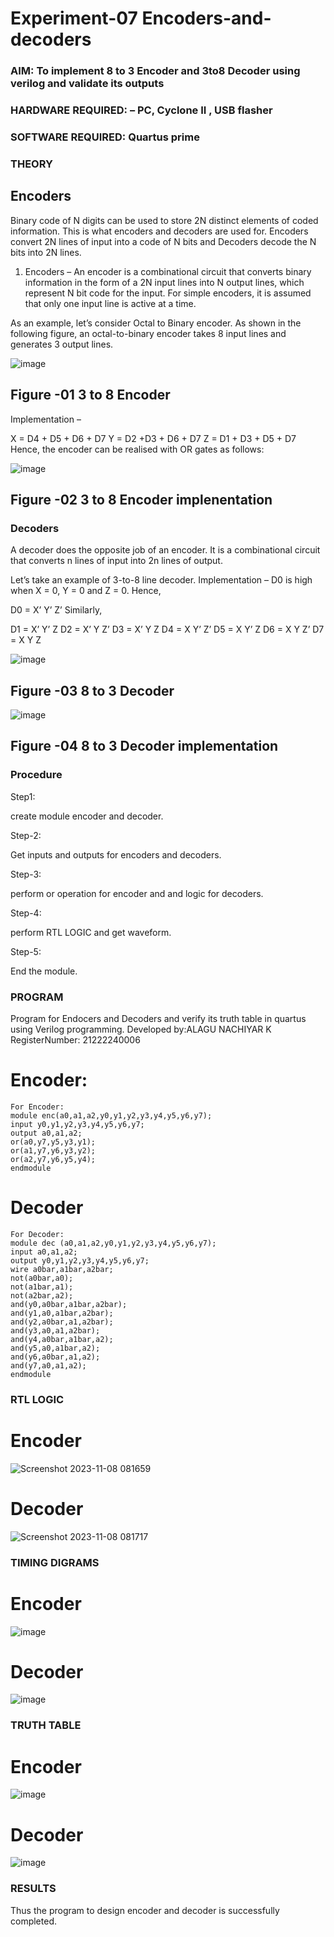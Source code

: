 # Experiment-07 Encoders-and-decoders 
### AIM: To implement 8 to 3 Encoder and  3to8 Decoder using verilog and validate its outputs
### HARDWARE REQUIRED:  – PC, Cyclone II , USB flasher
### SOFTWARE REQUIRED:   Quartus prime
### THEORY 

## Encoders
Binary code of N digits can be used to store 2N distinct elements of coded information. This is what encoders and decoders are used for. Encoders convert 2N lines of input into a code of N bits and Decoders decode the N bits into 2N lines.

1. Encoders –
An encoder is a combinational circuit that converts binary information in the form of a 2N input lines into N output lines, which represent N bit code for the input. For simple encoders, it is assumed that only one input line is active at a time.

As an example, let’s consider Octal to Binary encoder. As shown in the following figure, an octal-to-binary encoder takes 8 input lines and generates 3 output lines.

![image](https://user-images.githubusercontent.com/36288975/171543588-bc0746df-a173-4b35-989e-5fb7d385fe8a.png)
## Figure -01 3 to 8 Encoder 


Implementation –

X = D4 + D5 + D6 + D7
Y = D2 +D3 + D6 + D7
Z = D1 + D3 + D5 + D7 
Hence, the encoder can be realised with OR gates as follows:


![image](https://user-images.githubusercontent.com/36288975/171543740-68403b82-aa93-4c98-9343-f32b14885a2e.png)
## Figure -02 3 to 8 Encoder implenentation 

 ### Decoders 
A decoder does the opposite job of an encoder. It is a combinational circuit that converts n lines of input into 2n lines of output.

Let’s take an example of 3-to-8 line decoder.
Implementation –
D0 is high when X = 0, Y = 0 and Z = 0. Hence,

D0 = X’ Y’ Z’ 
Similarly,

D1 = X’ Y’ Z
D2 = X’ Y Z’
D3 = X’ Y Z
D4 = X Y’ Z’
D5 = X Y’ Z
D6 = X Y Z’
D7 = X Y Z 


![image](https://user-images.githubusercontent.com/36288975/171543978-ee2d0671-2846-40a1-8705-507fd6287a49.png)
## Figure -03 8 to 3 Decoder 



![image](https://user-images.githubusercontent.com/36288975/171543866-5a6eace6-8683-49d7-9c4f-a7cb30ec3035.png)
## Figure -04 8 to 3 Decoder implementation 

### Procedure
Step1:

create module encoder and decoder.

Step-2:

Get inputs and outputs for encoders and decoders.

Step-3:

perform or operation for encoder and and logic for decoders.

Step-4:

perform RTL LOGIC and get waveform.

Step-5:

End the module.



### PROGRAM 
Program for Endocers and Decoders  and verify its truth table in quartus using Verilog programming.
Developed by:ALAGU NACHIYAR K 
RegisterNumber: 21222240006 
# Encoder:
```
For Encoder:
module enc(a0,a1,a2,y0,y1,y2,y3,y4,y5,y6,y7);
input y0,y1,y2,y3,y4,y5,y6,y7;
output a0,a1,a2;
or(a0,y7,y5,y3,y1);
or(a1,y7,y6,y3,y2);
or(a2,y7,y6,y5,y4);
endmodule

```
# Decoder
```
For Decoder:
module dec (a0,a1,a2,y0,y1,y2,y3,y4,y5,y6,y7);
input a0,a1,a2;
output y0,y1,y2,y3,y4,y5,y6,y7;
wire a0bar,a1bar,a2bar;
not(a0bar,a0);
not(a1bar,a1);
not(a2bar,a2);
and(y0,a0bar,a1bar,a2bar);
and(y1,a0,a1bar,a2bar);
and(y2,a0bar,a1,a2bar);
and(y3,a0,a1,a2bar);
and(y4,a0bar,a1bar,a2);
and(y5,a0,a1bar,a2);
and(y6,a0bar,a1,a2);
and(y7,a0,a1,a2);
endmodule

```
### RTL LOGIC  
# Encoder
![Screenshot 2023-11-08 081659](https://github.com/Nachiyarr/Experiment-08-Encoders-and-decoders-/assets/113497340/7b387ad0-1119-4ee4-b89e-3cbfedcba3e0)
# Decoder
![Screenshot 2023-11-08 081717](https://github.com/Nachiyarr/Experiment-08-Encoders-and-decoders-/assets/113497340/8c272f00-a928-4e8e-a5af-6cbc52654769)

### TIMING DIGRAMS 
# Encoder
![image](https://github.com/Nachiyarr/Experiment-08-Encoders-and-decoders-/assets/113497340/db27e930-05d2-48b9-a281-6bc5de3fd7f8)

# Decoder
![image](https://github.com/Nachiyarr/Experiment-08-Encoders-and-decoders-/assets/113497340/c5f00949-6a01-4604-ba50-983a794add15)
### TRUTH TABLE 
# Encoder
![image](https://github.com/Nachiyarr/Experiment-08-Encoders-and-decoders-/assets/113497340/6c2e4d5a-2c26-4610-903d-c7f7ff604df2)
# Decoder
![image](https://github.com/Nachiyarr/Experiment-08-Encoders-and-decoders-/assets/113497340/6c396099-9342-47be-9f65-f15956b9cc80)
### RESULTS 
Thus the program to design encoder and decoder is successfully completed.
